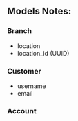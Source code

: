 ## Models Notes:

### Branch 
- location
- location_id (UUID)

### Customer
- username
- email

### Account
